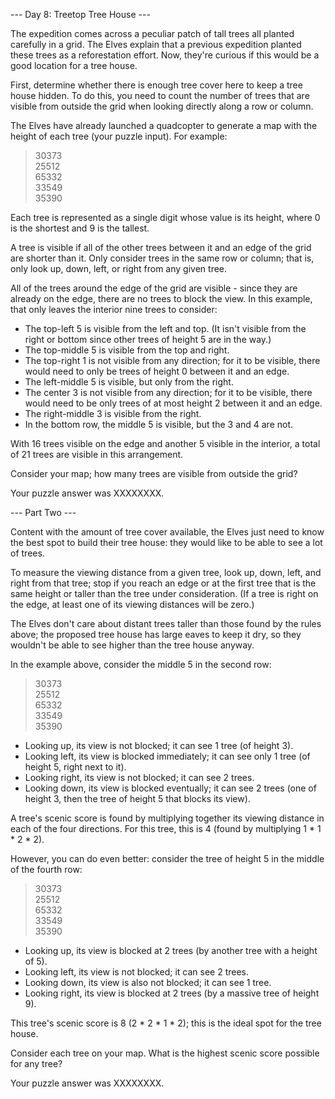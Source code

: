 --- Day 8: Treetop Tree House ---

The expedition comes across a peculiar patch of tall trees all planted carefully in a grid. The Elves explain that a previous expedition planted these trees as a reforestation effort. Now, they're curious if this would be a good location for a tree house.

First, determine whether there is enough tree cover here to keep a tree house hidden. To do this, you need to count the number of trees that are visible from outside the grid when looking directly along a row or column.

The Elves have already launched a quadcopter to generate a map with the height of each tree (your puzzle input). For example:

>30373<br>
>25512<br>
>65332<br>
>33549<br>
>35390<br>

Each tree is represented as a single digit whose value is its height, where 0 is the shortest and 9 is the tallest.

A tree is visible if all of the other trees between it and an edge of the grid are shorter than it. Only consider trees in the same row or column; that is, only look up, down, left, or right from any given tree.

All of the trees around the edge of the grid are visible - since they are already on the edge, there are no trees to block the view. In this example, that only leaves the interior nine trees to consider:

  * The top-left 5 is visible from the left and top. (It isn't visible from the right or bottom since other trees of height 5 are in the way.)
  * The top-middle 5 is visible from the top and right.
  * The top-right 1 is not visible from any direction; for it to be visible, there would need to only be trees of height 0 between it and an edge.
  * The left-middle 5 is visible, but only from the right.
  * The center 3 is not visible from any direction; for it to be visible, there would need to be only trees of at most height 2 between it and an edge.
  * The right-middle 3 is visible from the right.
  * In the bottom row, the middle 5 is visible, but the 3 and 4 are not.

With 16 trees visible on the edge and another 5 visible in the interior, a total of 21 trees are visible in this arrangement.

Consider your map; how many trees are visible from outside the grid?

Your puzzle answer was XXXXXXXX.

--- Part Two ---

Content with the amount of tree cover available, the Elves just need to know the best spot to build their tree house: they would like to be able to see a lot of trees.

To measure the viewing distance from a given tree, look up, down, left, and right from that tree; stop if you reach an edge or at the first tree that is the same height or taller than the tree under consideration. (If a tree is right on the edge, at least one of its viewing distances will be zero.)

The Elves don't care about distant trees taller than those found by the rules above; the proposed tree house has large eaves to keep it dry, so they wouldn't be able to see higher than the tree house anyway.

In the example above, consider the middle 5 in the second row:

>30373<br>
>25512<br>
>65332<br>
>33549<br>
>35390<br>

  * Looking up, its view is not blocked; it can see 1 tree (of height 3).
  * Looking left, its view is blocked immediately; it can see only 1 tree (of height 5, right next to it).
  * Looking right, its view is not blocked; it can see 2 trees.
  * Looking down, its view is blocked eventually; it can see 2 trees (one of height 3, then the tree of height 5 that blocks its view).

A tree's scenic score is found by multiplying together its viewing distance in each of the four directions. For this tree, this is 4 (found by multiplying 1 * 1 * 2 * 2).

However, you can do even better: consider the tree of height 5 in the middle of the fourth row:

>30373<br>
>25512<br>
>65332<br>
>33549<br>
>35390<br>

  * Looking up, its view is blocked at 2 trees (by another tree with a height of 5).
  * Looking left, its view is not blocked; it can see 2 trees.
  * Looking down, its view is also not blocked; it can see 1 tree.
  * Looking right, its view is blocked at 2 trees (by a massive tree of height 9).

This tree's scenic score is 8 (2 * 2 * 1 * 2); this is the ideal spot for the tree house.

Consider each tree on your map. What is the highest scenic score possible for any tree?

Your puzzle answer was XXXXXXXX.
